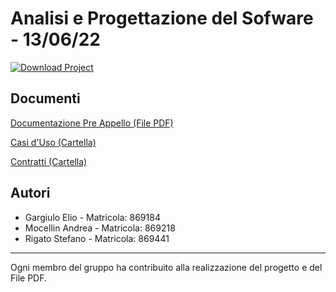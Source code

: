# Analisi e Progettazione del Sofware - 13/06/22
[![Download Project](https://img.shields.io/badge/Download%20Project-zip-lime.svg)](https://github.com/Zeptogram/travel-on/releases/download/travelon/TravelOn.zip)
## Documenti
[Documentazione Pre Appello (File PDF)](PDF_PREAPPELLO_TRAVEL_ON_869184_869218_869441.pdf)

[Casi d'Uso (Cartella)](TravelOn/Casi_d'uso)

[Contratti (Cartella)](TravelOn/Contratti)

## Autori 

- Gargiulo Elio - Matricola: 869184
- Mocellin Andrea - Matricola: 869218
- Rigato Stefano - Matricola: 869441

<hr>

Ogni membro del gruppo ha contribuito alla realizzazione del progetto e del File PDF.
